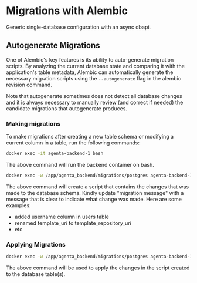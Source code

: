 # Migrations with Alembic

Generic single-database configuration with an async dbapi.

## Autogenerate Migrations

One of Alembic's key features is its ability to auto-generate migration scripts. By analyzing the current database state and comparing it with the application's table metadata, Alembic can automatically generate the necessary migration scripts using the `--autogenerate` flag in the alembic revision command.

Note that autogenerate sometimes does not detect all database changes and it is always necessary to manually review (and correct if needed) the candidate migrations that autogenerate produces.

### Making migrations

To make migrations after creating a new table schema or modifying a current column in a table, run the following commands:

```bash
docker exec -it agenta-backend-1 bash
```

The above command will run the backend container on bash.

```bash
docker exec -w /app/agenta_backend/migrations/postgres agenta-backend-1 alembic -c alembic.oss.ini revision --autogenerate -m "migration message"
```

The above command will create a script that contains the changes that was made to the database schema. Kindly update "migration message" with a message that is clear to indicate what change was made. Here are some examples:

- added username column in users table
- renamed template_uri to template_repository_uri
- etc

### Applying Migrations

```bash
docker exec -w /app/agenta_backend/migrations/postgres agenta-backend-1 alembic -c alembic.oss.ini upgrade head
```

The above command will be used to apply the changes in the script created to the database table(s).
